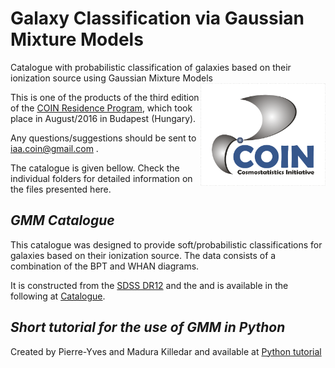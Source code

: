 # Galaxy Classification via Gaussian Mixture Models
Catalogue with probabilistic classification of galaxies based on their ionization source using Gaussian Mixture Models <img  align="right" src="https://raw.githubusercontent.com/COINtoolbox/photoz_catalogues/master/images/coin.png" width="200">

This is one of the products of the third edition of the [COIN Residence Program](http://iaacoin.wix.com/crp2016), which took place in August/2016 in Budapest (Hungary). 

Any questions/suggestions should be sent to iaa.coin@gmail.com .

The catalogue  is given bellow. Check the individual folders for detailed information on the files presented here. 

## *GMM Catalogue* 


This catalogue was designed to provide soft/probabilistic classifications for galaxies based on their ionization source. The data consists of a combination of the BPT and WHAN diagrams. 

It is constructed from the [SDSS DR12](http://www.sdss.org/dr12/) and the and is available in the following at  [Catalogue](http://linc.tw/). 

## *Short tutorial for the use of GMM in Python*

Created by Pierre-Yves and Madura Killedar and available at [Python tutorial](https://github.com/COINtoolbox/GMM_Catalogue/blob/master/Tutorial/GMM_Python.ipynb)

